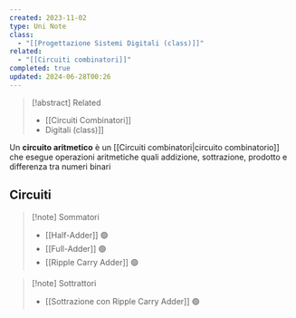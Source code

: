 ```yaml
---
created: 2023-11-02
type: Uni Note
class:
  - "[[Progettazione Sistemi Digitali (class)]]"
related:
  - "[[Circuiti combinatori]]"
completed: true
updated: 2024-06-28T00:26
---
```

>[!abstract] Related
>- [[Circuiti Combinatori]]
>- [](Circuiti%20combinatori.md)Digitali (class)]]

Un **circuito aritmetico** è un [[Circuiti combinatori|circuito combinatorio]] che esegue operazioni aritmetiche quali addizione, sottrazione, prodotto e differenza tra numeri binari

## Circuiti

>[!note] Sommatori
>- [[Half-Adder]] 🟢
>- [[Full-Adder]] 🟢
>- [[Ripple Carry Adder]] 🟢

>[!note] Sottrattori
>- [[Sottrazione con Ripple Carry Adder]] 🟢
